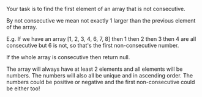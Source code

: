 Your task is to find the first element of an array that is not consecutive.

By not consecutive we mean not exactly 1 larger than the previous element of the array.

E.g. If we have an array [1, 2, 3, 4, 6, 7, 8] then 1 then 2 then 3 then 4 are all consecutive but 6 is not, so that's the first non-consecutive number.

If the whole array is consecutive then return null.

The array will always have at least 2 elements and all elements will be numbers. The numbers will also all be unique and in ascending order. The numbers could be positive or negative and the first non-consecutive could be either too!